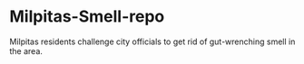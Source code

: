 # Milpitas-Smell-repo
Milpitas residents challenge city officials to get rid of gut-wrenching smell in the area.
